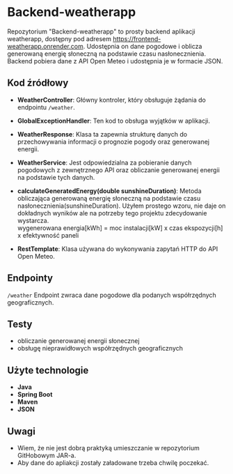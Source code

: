 # Backend-weatherapp

Repozytorium "Backend-weatherapp" to prosty backend aplikacji weatherapp, dostępny pod adresem https://frontend-weatherapp.onrender.com. Udostępnia on dane pogodowe i oblicza generowaną energię słoneczną na podstawie czasu nasłonecznienia. Backend pobiera dane z API Open Meteo i udostępnia je w formacie JSON.

## Kod źródłowy

* **WeatherController**: Główny kontroler, który obsługuje żądania do endpointu `/weather`.
* **GlobalExceptionHandler**: Ten kod to obsługa wyjątków w aplikacji.
* **WeatherResponse**: Klasa ta zapewnia strukturę danych do przechowywania informacji o prognozie pogody oraz generowanej energii.
* **WeatherService**: Jest odpowiedzialna za pobieranie danych pogodowych z zewnętrznego API oraz obliczanie generowanej energii na podstawie tych danych.

* **calculateGeneratedEnergy(double sunshineDuration)**: Metoda obliczająca generowaną energię słoneczną na podstawie czasu nasłonecznienia(sunshineDuration). Użyłem prostego wzoru, nie daje on dokładnych wyników ale na potrzeby tego projektu zdecydowanie wystarcza.  
wygenerowana energia[kWh] =
moc instalacji[kW] x czas ekspozycji[h] x efektywność paneli


* **RestTemplate**: Klasa używana do wykonywania zapytań HTTP do API Open Meteo.

## Endpointy
`/weather`
Endpoint zwraca dane pogodowe dla podanych współrzędnych geograficznych.

## Testy

* obliczanie generowanej energii słonecznej
* obsługę nieprawidłowych współrzędnych geograficznych

## Użyte technologie

* **Java**
* **Spring Boot**
* **Maven**
* **JSON**

## Uwagi

* Wiem, że nie jest dobrą praktyką umieszczanie w repozytorium GitHobowym JAR-a.
* Aby dane do apliakcji zostały załadowane trzeba chwilę poczekać.
